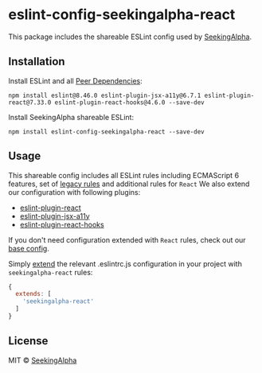 # eslint-config-seekingalpha-react

This package includes the shareable ESLint config used by [SeekingAlpha](https://seekingalpha.com/).

## Installation

Install ESLint and all [Peer Dependencies](https://nodejs.org/en/blog/npm/peer-dependencies/):

    npm install eslint@8.46.0 eslint-plugin-jsx-a11y@6.7.1 eslint-plugin-react@7.33.0 eslint-plugin-react-hooks@4.6.0 --save-dev

Install SeekingAlpha shareable ESLint:

    npm install eslint-config-seekingalpha-react --save-dev

## Usage

This shareable config includes all ESLint rules including ECMAScript 6 features, set of [legacy rules](https://eslint.org/docs/rules/#deprecated) and additional rules for `React` We also extend our configuration with following plugins:

- [eslint-plugin-react](https://github.com/yannickcr/eslint-plugin-react)
- [eslint-plugin-jsx-a11y](https://github.com/evcohen/eslint-plugin-jsx-a11y)
- [eslint-plugin-react-hooks](https://www.npmjs.com/package/eslint-plugin-react-hooks)

If you don't need configuration extended with `React` rules, check out our [base config](https://www.npmjs.com/package/eslint-config-seekingalpha-base).

Simply [extend](https://eslint.org/docs/user-guide/configuring#extending-configuration-files) the relevant .eslintrc.js configuration in your project with `seekingalpha-react` rules:

```javascript
{
  extends: [
    'seekingalpha-react'
  ]
}
```

## License

MIT © [SeekingAlpha](https://seekingalpha.com/)
